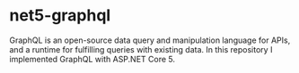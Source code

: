 # net5-graphql
GraphQL is an open-source data query and manipulation language for APIs, and a runtime for fulfilling queries with existing data.
In this repository I implemented GraphQL with ASP.NET Core 5.
